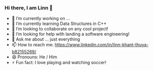### Hi there, I am Linn 👋

- 🔭 I’m currently working on ...
- 🌱 I’m currently learning Data Structures in C++
- 👯 I’m looking to collaborate on any cool project!
- 🤔 I’m looking for help with landing a software engineering!
- 💬 Ask me about ... just everything
- 📫 How to reach me: https://www.linkedin.com/in/linn-khant-thuya-b82155269/
- 😄 Pronouns: He / Him
- ⚡ Fun fact: I love playing and watching soccer!

